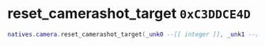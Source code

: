 # reset_camerashot_target `0xC3DDCE4D`

```lua
natives.camera.reset_camerashot_target(_unk0 --[[ integer ]], _unk1 --[[ integer ]])
```